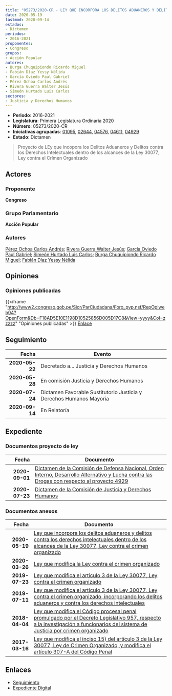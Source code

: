 ```yaml
---
title: "05273/2020-CR - LEY QUE INCORPORA LOS DELITOS ADUANEROS Y DELITOS CONTRA LOS DERECHOS INTELECTUALES DENTRO DE LOS ALCANCES DE LA LEY 30077, LEY CONTRA EL CRÍMEN ORGANIZADO"
date: 2020-05-19
lastmod: 2020-09-14
estados:
- Dictamen
periodos:
- 2016-2021
proponentes:
- Congreso
grupos:
- Acción Popular
autores:
- Burga Chuquipiondo Ricardo Miguel
- Fabián Díaz Yessy Nélida
- García Oviedo Paul Gabriel
- Pérez Ochoa Carlos Andrés
- Rivera Guerra Walter Jesús
- Simeón Hurtado Luis Carlos
sectores:
- Justicia y Derechos Humanos
---
```

- **Periodo**: 2016-2021
- **Legislatura**: Primera Legislatura Ordinaria 2020
- **Número**: 05273/2020-CR
- **Iniciativas agrupadas**: [01095](../../01000/01095), [02644](../../02600/02644), [04576](../../04500/04576), [04611](../../04600/04611), [04929](../../04900/04929)
- **Estado**: Dictamen

> Proyecto de LEy que incopora los Delitos Aduaneros y Delitos contra los Derechos Intelectuales dentro de los alcances de la Ley 30077, Ley contra el Crímen Organizado


## Actores

### Proponente

**Congreso**

### Grupo Parlamentario

**Acción Popular**

### Autores

[Pérez Ochoa Carlos Andrés](mailto:mailto:cperezo@congreso.gob.pe); [Rivera Guerra Walter Jesús](mailto:mailto:wriverag@congreso.gob.pe); [García Oviedo Paul Gabriel](mailto:mailto:pgarcia@congreso.gob.pe); [Simeón Hurtado Luis Carlos](mailto:mailto:lsimeon@congreso.gob.pe); [Burga Chuquipiondo Ricardo Miguel](mailto:mailto:rburga@congreso.gob.pe); [Fabián Díaz Yessy Nélida](mailto:mailto:yfabian@congreso.gob.pe)

## Opiniones

### Opiniones publicadas

{{<iframe "http://www2.congreso.gob.pe/Sicr/ParCiudadana/Foro_pvp.nsf/RepOpiweb04?OpenForm&Db=F18AD5E10E1198D10525856D005D17C8&View=yyyy&Col=zzzzz" "Opiniones publicadas" >}}
[Enlace](http://www2.congreso.gob.pe/Sicr/ParCiudadana/Foro_pvp.nsf/RepOpiweb04?OpenForm&Db=F18AD5E10E1198D10525856D005D17C8&View=yyyy&Col=zzzzz)


## Seguimiento

| Fecha | Evento |
|------:|--------|
| **2020-05-22** | Decretado a... Justicia y Derechos Humanos |
| **2020-05-28** | En comisión Justicia y Derechos Humanos |
| **2020-07-24** | Dictamen Favorable Sustitutorio Justicia y Derechos Humanos Mayoria |
| **2020-09-14** | En Relatoría |

## Expediente

### Documentos proyecto de ley

| Fecha | Documento |
|------:|-----------|
| **2020-09-01** | [Dictamen de la Comisión de Defensa Nacional, Orden Interno, Desarrollo Alternativo y Lucha contra las Drogas con respecto al proyecto 4929](http://www.leyes.congreso.gob.pe/Documentos/2016_2021/Dictamenes/Proyectos_de_Ley/04929DC07MAY20200901.pdf) |
| **2020-07-23** | [Dictamen de la Comisión de Justicia y Derechos Humanos](http://www.leyes.congreso.gob.pe/Documentos/2016_2021/Dictamenes/Proyectos_de_Ley/01095DC15MAY20200723.pdf) |

### Documentos anexos

| Fecha | Documento |
|------:|-----------|
| **2020-05-19** | [Ley que incorpora los delitos aduaneros y delitos contra los derechos intelectuales dentro de los alcances de la Ley 30077, Ley contra el crimen organizado](http://www.leyes.congreso.gob.pe/Documentos/2016_2021/Proyectos_de_Ley_y_de_Resoluciones_Legislativas/PL05273-20200519.pdf) |
| **2020-03-26** | [Ley que modifica la Ley contra el crimen organizado](http://www.leyes.congreso.gob.pe/Documentos/2016_2021/Proyectos_de_Ley_y_de_Resoluciones_Legislativas/PL04929_20200326.pdf) |
| **2019-07-23** | [Ley que modifica el artículo 3 de la Ley 30077, Ley contra el crimen organizado](http://www.leyes.congreso.gob.pe/Documentos/2016_2021/Proyectos_de_Ley_y_de_Resoluciones_Legislativas/PL0461120190723.pdf) |
| **2019-07-11** | [Ley que modifica el articulo 3 de la Ley 30077, Ley contra el crimen organizado, incorporando los delitos aduaneros y contra los derechos intelectuales](http://www.leyes.congreso.gob.pe/Documentos/2016_2021/Proyectos_de_Ley_y_de_Resoluciones_Legislativas/PL0457620190711.pdf) |
| **2018-04-04** | [Ley que modifica el Código procesal penal promulgado por el Decreto Legislativo 957, respecto a la investigación a funcionarios del sistema de Justicia por crimen organizado](http://www.leyes.congreso.gob.pe/Documentos/2016_2021/Proyectos_de_Ley_y_de_Resoluciones_Legislativas/PL0264420180404.pdf) |
| **2017-03-16** | [Ley que modifica el inciso 15) del artículo 3 de la Ley 30077, Ley de Crimen Organizado, y modifica el artículo 307-A del Código Penal](http://www.leyes.congreso.gob.pe/Documentos/2016_2021/Proyectos_de_Ley_y_de_Resoluciones_Legislativas/PL0109520170316.D.pdf) |

## Enlaces

- [Seguimiento](http://www2.congreso.gob.pe/Sicr/TraDocEstProc/CLProLey2016.nsf/f7fff46988ca05b1052578e100829cc7/d49c856ebff00fc70525856d006bcdad?OpenDocument)
- [Expediente Digital](http://www2.congreso.gob.pe/Sicr/TraDocEstProc/Expvirt_2011.nsf/visbusqptramdoc1621/05273?opendocument)

